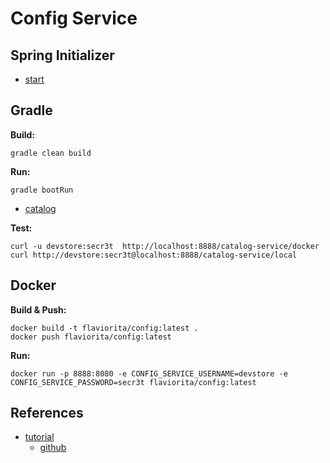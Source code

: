 # Config Service

## Spring Initializer

- [start](https://start.spring.io/#!type=gradle-project&language=java&platformVersion=3.2.6&packaging=jar&jvmVersion=17&groupId=cloud.crosstraining.devstore&artifactId=config&name=config&description=Demo%20project%20for%20Spring%20Boot&packageName=cloud.crosstraining.devstore.config&dependencies=cloud-config-server,security)

## Gradle

**Build:**

```shell
gradle clean build
```

**Run:**

```shell
gradle bootRun
```

- [catalog](http://localhost:8888/catalog-service/docker)

**Test:**

```shell
curl -u devstore:secr3t  http://localhost:8888/catalog-service/docker
curl http://devstore:secr3t@localhost:8888/catalog-service/local
```

## Docker

**Build & Push:**

```shell
docker build -t flaviorita/config:latest .
docker push flaviorita/config:latest
```

**Run:**

```shell
docker run -p 8888:8080 -e CONFIG_SERVICE_USERNAME=devstore -e CONFIG_SERVICE_PASSWORD=secr3t flaviorita/config:latest
```

## References

- [tutorial](https://www.youtube.com/watch?v=ydtswONk9TE&list=PLxy6jHplP3Hi_W8iuYSbAeeMfaTZt49PW&index=12)
  - [github](https://github.com/digitallab-academy/ms-course-youtube)
